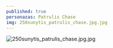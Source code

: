```yaml
---
published: true
personazas: Patrulis Chase
img: 250sunytis_patrulis_chase.jpg.jpg
---
```

![250sunytis_patrulis_chase.jpg.jpg]({{site.baseurl}}/img/personazai/250sunytis_patrulis_chase.jpg.jpg)
